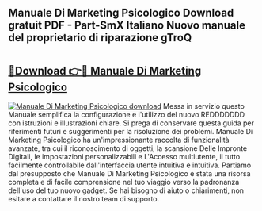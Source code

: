 ## Manuale Di Marketing Psicologico Download gratuit PDF - Part-SmX Italiano Nuovo manuale del proprietario di riparazione gTroQ

# <h2><a href="http://dffkiq.blite.top/?on=Manuale+Di+Marketing+Psicologico">🔗Download 👉🔴 Manuale Di Marketing Psicologico</a></h2>

[![Manuale Di Marketing Psicologico download](https://i.imgur.com/lujVjoI.png)](http://dffkiq.blite.top/?on=Manuale+Di+Marketing+Psicologico)
Messa in servizio questo Manuale semplifica la configurazione e l'utilizzo del nuovo REDDDDDDD con istruzioni e illustrazioni chiare. Si prega di conservare questa guida per riferimenti futuri e suggerimenti per la risoluzione dei problemi. Manuale Di Marketing Psicologico ha un'impressionante raccolta di funzionalità avanzate, tra cui il riconoscimento di oggetti, la scansione Delle Impronte Digitali, le impostazioni personalizzabili e L'Accesso multiutente, il tutto facilmente controllabile dall'interfaccia utente intuitiva e intuitiva. Partiamo dal presupposto che Manuale Di Marketing Psicologico è stata una risorsa completa e di facile comprensione nel tuo viaggio verso la padronanza dell'uso del tuo nuovo gadget. Se hai bisogno di aiuto o chiarimenti, non esitare a contattare il nostro team di supporto.
